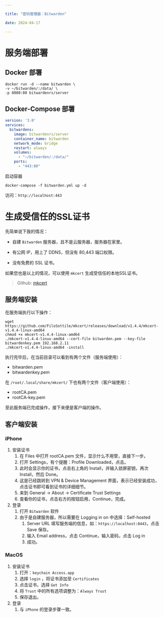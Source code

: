 ```yaml
---

title: "密码管理器：Bitwarden"

date: 2024-04-17

---
```


# 服务端部署

## Docker 部署

```shell
docker run -d --name bitwarden \
-v ~/bitwarden/:/data/ \
-p 8080:80 bitwardenrs/server
```

## Docker-Compose 部署

```yml
version: '3.0'
services:
  bitwardens:
    image: bitwardenrs/server
    container_name: bitwarden
    network_mode: bridge
    restart: always
    volumes:
      - "~/bitwarden/:/data/"
    ports:
      - "443:80"
```

启动容器

```shell
docker-compose -f bitwarden.yml up -d
```

访问：`http://localhost:443` 

# 生成受信任的SSL证书

先简单说下我的情况：

- 自建 `Bitwarden` 服务器，且不是云服务器，服务器在家里。

- 有公网 IP，用上了 DDNS，但没有 80,443 端口权限。

- 没有免费的 SSL 证书。

如果您也是以上的情况，可以使用 `mkcert` 生成受信任的本地SSL证书。

> Github: [mkcert](https://github.com/FiloSottile/mkcert)

## 服务端安装

在服务端执行以下操作：

```shell
wget https://github.com/FiloSottile/mkcert/releases/download/v1.4.4/mkcert-v1.4.4-linux-amd64
chmod +x mkcert-v1.4.4-linux-amd64
./mkcert-v1.4.4-linux-amd64 --cert-file bitwarden.pem --key-file bitwardenkey.pem 192.168.2.11
./mkcert-v1.4.4-linux-amd64 -install
```

执行完毕后，在当前目录可以看到有两个文件（服务端使用）：

- bitwarden.pem
- bitwardenkey.pem

在 `/root/.local/share/mkcert/` 下也有两个文件（客户端使用）：

- rootCA.pem
- rootCA-key.pem

至此服务端已完成操作，接下来便是客户端的操作。

## 客户端安装

### iPhone

1. 安装证书
   1. 在 Files 中打开 rootCA.pem 文件，显示什么不用管，直接下一步。
   2. 打开 Settings，有个提醒：Profile Downloaded，点击。
   3. 此时会显示你的证书，点击右上角的 Install，并输入锁屏密钥，再次 Install，然后 Done。
   4. 这是已经跳转到 VPN & Device Management 界面，表示已经安装成功，点击证书即可看到证书的详细细节。
   5. 来到 General -> About -> Certificate Trust Settings
   6. 查看你的证书，点击右方的按钮启用，Continue，完成。
2. 登录
   1. 打开 `Bitwarden` 软件
   2. 由于是自建服务器，所以需要在 Logging in on 中选择：Self-hosted
      1. Server URL 填写服务端的信息，如：`https://localhost:8443`，点击 Save 保存。
      2. 输入 Email address，点击 Continue，输入密码，点击 Log in
      3. 成功。

### MacOS

1. 安装证书
   1. 打开：`keychain Access.app` 
   2. 选择 `login` ，将证书添加至 `Certificates` 
   3. 点击证书，选择 `Get Info` 
   4. 将 `Trust` 中的所有选项调整为：`Always Trust`
   5. 保存退出。
2. 登录
   1. 与 `iPhone` 的登录步骤一致。
